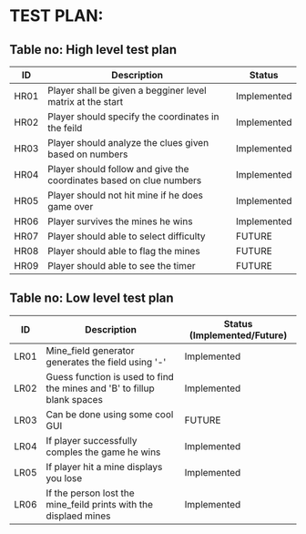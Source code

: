 # TEST PLAN:

## Table no: High level test plan

| ID | Description | Status | 
| ----- | ----- | ---------|
| HR01 | Player shall be given a begginer level matrix at the start | Implemented | 
| HR02 | Player should specify the coordinates in the feild | Implemented |
| HR03 | Player should analyze the clues given based on numbers | Implemented |
| HR04 | Player should follow and give the coordinates based on clue numbers | Implemented |
| HR05 | Player should not hit mine if he does game over | Implemented |
| HR06 | Player survives the mines he wins | Implemented |
| HR07 | Player should able to select difficulty | FUTURE |
| HR08 | Player should able to flag the mines | FUTURE |
| HR09 | Player should able to see the timer | FUTURE |

## Table no: Low level test plan

| ID | Description  | Status (Implemented/Future) |
| ------ | --------- | ----- |
| LR01 |Mine_field generator generates the field using '-' | Implemented |
| LR02 | Guess function is used to find the mines and 'B' to fillup blank spaces | Implemented |
| LR03 | Can be done using some cool GUI | FUTURE |
| LR04 | If player successfully comples the game he wins | Implemented |
| LR05 | If player hit a mine displays you lose  | Implemented |
| LR06 | If the person lost the mine_feild prints with the displaed mines | Implemented |

